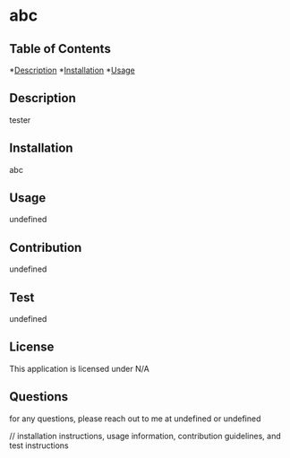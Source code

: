 # abc
## Table of Contents

*[Description](#description)
*[Installation](#installation)
*[Usage](#usage)
## Description
tester
## Installation
abc
## Usage
undefined
## Contribution
undefined
## Test
undefined
## License
This application is licensed under N/A
## Questions
for any questions, please reach out to me at undefined or undefined



// installation instructions, usage information, contribution guidelines, and test instructions





